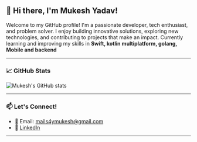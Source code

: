 ## 👋 Hi there, I'm Mukesh Yadav!  

Welcome to my GitHub profile! I'm a passionate developer, tech enthusiast, and problem solver. I enjoy building innovative solutions, exploring new technologies, and contributing to projects that make an impact.
Currently learning and improving my skills in **Swift, kotlin multiplatform, golang, Mobile and backend** 

---

### 📈 GitHub Stats  
![Mukesh's GitHub stats](https://github-readme-stats.vercel.app/api?username=mukeshydv&show_icons=true&theme=radical)

---

### 📫 Let's Connect!  
- 📧 Email: [mails4ymukesh@gmail.com](mailto:mails4ymukesh@gmail.com)  
- 💼 [LinkedIn](https://www.linkedin.com/in/mukeshyadv)

---
